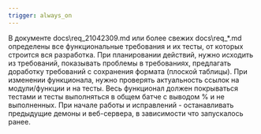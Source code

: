 ```yaml
---
trigger: always_on
---
```


В документе docs\req_21042309.md или более свежих docs\req_*.md определены все функциональные требования и их тесты, от которых строится вся разработка. При планировании действий, нужно исходить из требований, показывать проблемы в требованиях, предлагать доработку требований с сохранения формата (плоской таблицы).
При изменении функционала, нужно проверять актуальность ссылок на модули/функции и на тесты. Весь функционал должен покрываться тестами и тесты выполняться в общем батче с выводом % и не выполненных.
При начале работы и исправлений - останавливать предыдущие демоны и веб-сервера, в зависимости что запускалось ранее.